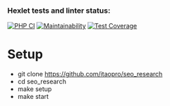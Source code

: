 ### Hexlet tests and linter status:
[![PHP CI](https://github.com/nmlchkv/seo_research/actions/workflows/workflow.yml/badge.svg)](https://github.com/seo_research/seo_research/actions/workflows/workflow.yml)
[![Maintainability](https://api.codeclimate.com/v1/badges/9682f3d0f98610d1421e/maintainability)](https://codeclimate.com/github/nmlchkv/seo_research/maintainability)
[![Test Coverage](https://api.codeclimate.com/v1/badges/9682f3d0f98610d1421e/test_coverage)](https://codeclimate.com/github/nmlchkv/seo_research/test_coverage)


# Setup
* git clone https://github.com/itaopro/seo_research
* cd seo_research
* make setup
* make start
